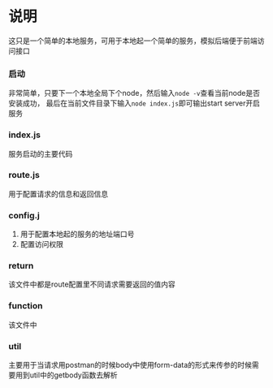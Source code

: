 # 说明
这只是一个简单的本地服务，可用于本地起一个简单的服务，模拟后端便于前端访问接口

### 启动
非常简单，只要下一个本地全局下个node，然后输入``` node -v ```查看当前node是否安装成功，
最后在当前文件目录下输入``` node index.js ```即可输出start server开启服务

### index.js
服务启动的主要代码

### route.js
用于配置请求的信息和返回信息

### config.j
1. 用于配置本地起的服务的地址端口号
2. 配置访问权限

### return
该文件中都是route配置里不同请求需要返回的值内容

### function
该文件中

### util
主要用于当请求用postman的时候body中使用form-data的形式来传参的时候需要用到util中的getbody函数去解析